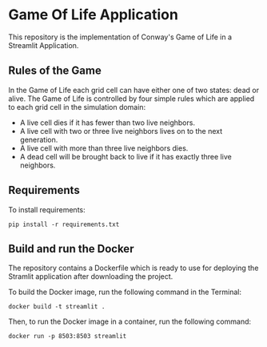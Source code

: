 # Game Of Life Application

This repository is the implementation of Conway's Game of Life in a Streamlit Application.

## Rules of the Game

In the Game of Life each grid cell can have either one of two states: dead or alive. The Game of Life is controlled by four simple rules which are applied to each grid cell in the simulation domain:

- A live cell dies if it has fewer than two live neighbors.
- A live cell with two or three live neighbors lives on to the next generation.
- A live cell with more than three live neighbors dies.
- A dead cell will be brought back to live if it has exactly three live neighbors.


## Requirements

To install requirements:

```setup
pip install -r requirements.txt
```

## Build and run the Docker

The repository contains a Dockerfile which is ready to use for deploying the Stramlit application after downloading the project.

To build the Docker image, run the following command in the Terminal:

```setup
docker build -t streamlit .
```

Then, to run the Docker image in a container, run the following command:

```setup
docker run -p 8503:8503 streamlit
```


